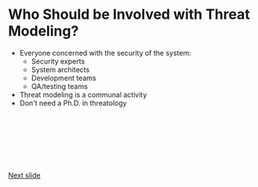 # Who Should be Involved with Threat Modeling?

* Everyone concerned with the security of the system:
  * Security experts
  * System architects
  * Development teams
  * QA/testing teams
* Threat modeling is a communal activity
* Don't need a Ph.D. in threatology

<br /><br /><br /><br /><br /><br />

[Next slide](talk_threat_model_when.md)
